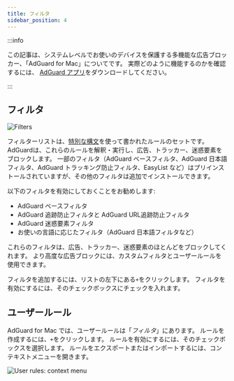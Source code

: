 ```yaml
---
title: フィルタ
sidebar_position: 4
---
```


:::info

この記事は、システムレベルでお使いのデバイスを保護する多機能な広告ブロッカー、「AdGuard for Mac」についてです。 実際どのように機能するのかを確認するには、 [AdGuard アプリ](https://agrd.io/download-kb-adblock)をダウンロードしてください。

:::

## フィルタ

![Filters](https://cdn.adtidy.org/content/kb/ad_blocker/mac/filters.png)

フィルターリストは、[特別な構文](/general/ad-filtering/create-own-filters)を使って書かれたルールのセットです。 AdGuardは、これらのルールを解釈・実行し、広告、トラッカー、迷惑要素をブロックします。 一部のフィルタ（AdGuard ベースフィルタ、AdGuard 日本語フィルタ、AdGuard トラッキング防止フィルタ、EasyList など）はプリインストールされていますが、その他のフィルタは追加でインストールできます。

以下のフィルタを有効にしておくことをお勧めします:

- AdGuard ベースフィルタ
- AdGuard 追跡防止フィルタと AdGuard URL追跡防止フィルタ
- AdGuard 迷惑要素フィルタ
- お使いの言語に応じたフィルタ（AdGuard 日本語フィルタなど）

これらのフィルタは、広告、トラッカー、迷惑要素のほとんどをブロックしてくれます。 より高度な広告ブロックには、カスタムフィルタとユーザールールを使用できます。

フィルタを追加するには、リストの左下にある`+`をクリックします。 フィルタを有効にするには、そのチェックボックスにチェックを入れます。

## ユーザールール

AdGuard for Mac では、ユーザールールは「_フィルタ_」にあります。 ルールを作成するには、`+`をクリックします。 ルールを有効にするには、そのチェックボックスを選択します。 ルールをエクスポートまたはインポートするには、コンテキストメニューを開きます。

![User rules: context menu](https://cdn.adtidy.org/content/kb/ad_blocker/mac/rules.png)
